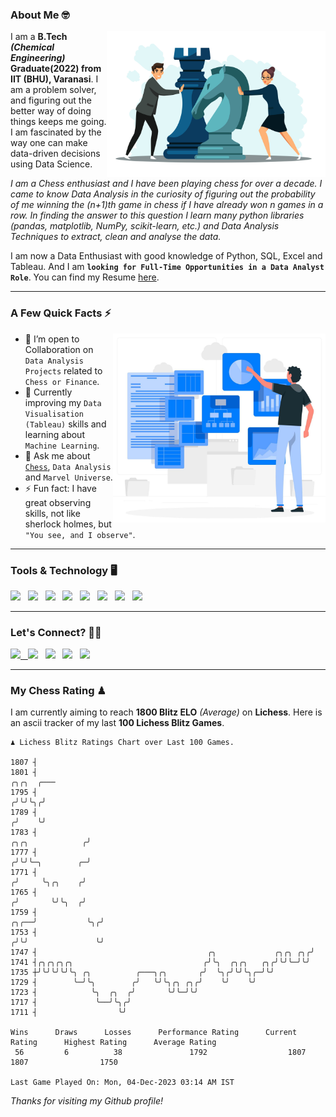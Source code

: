 ### About Me 🤓
<img align="right" alt="Coding" width="350" src="https://github.com/Laxman-Lakhan/Laxman-Lakhan/blob/master/Assets/Chess_Vector.jpg">   

I am a **B.Tech** _**(Chemical Engineering)**_ **Graduate(2022) from IIT (BHU), Varanasi**. I am a problem solver, and figuring out the better way of doing things keeps me going. I am fascinated by the way one can make data-driven decisions using Data Science. 

_I am a Chess enthusiast and I have been playing chess for over a decade. I came to know Data Analysis in the curiosity of figuring out the probability of me winning the (n+1)th game in chess if I have already won n games in a row. In finding the answer to this question I learn many python libraries (pandas, matplotlib, NumPy, scikit-learn, etc.) and Data Analysis Techniques to extract, clean and analyse the data._

I am now a Data Enthusiast with good knowledge of Python, SQL, Excel and Tableau. And I am **`looking for Full-Time Opportunities in a Data Analyst Role`**. You can find my Resume
 [here](https://drive.google.com/file/d/1UIOoogRLj5eGQFQBkuvMmTISZVdl2Ok7/view?usp=sharing).


---

### A Few Quick Facts ⚡️
<img align="right" alt="Coding" width="340" src="https://github.com/Laxman-Lakhan/Laxman-Lakhan/blob/master/Assets/Data_Vector.jpg">   

- 🤝 I’m open to Collaboration on `Data Analysis Projects` related to `Chess or Finance`.
- 📖 Currently improving my `Data Visualisation (Tableau)` skills and learning about `Machine Learning`.
- 💬 Ask me about [`Chess`](https://lichess.org/@/YourKingIsInDanger), `Data Analysis` and `Marvel Universe`.
- ⚡️ Fun fact: I have great observing skills, not like sherlock holmes, but `"You see, and I observe"`.

---
### Tools & Technology 🖥

<img src="https://img.shields.io/badge/Python-white?logo=Python&logoColor=ColorName&style=ShieldStyle" /> &nbsp;
<img src="https://img.shields.io/badge/MySQL-white?logo=MySQL&logoColor=ColorName&style=ShieldStyle" /> &nbsp;
<img src="https://img.shields.io/badge/Tableau-white?logo=Tableau&logoColor=ColorName&style=ShieldStyle" /> &nbsp;
<img src="https://img.shields.io/badge/Excel-white?logo=Microsoft+Excel&logoColor=196F3D&style=ShieldStyle" /> &nbsp;
<img src="https://img.shields.io/badge/Jupyter-white?logo=Jupyter&logoColor=ColorName&style=ShieldStyle" /> &nbsp;
<img src="https://img.shields.io/badge/pandas-white?logo=Pandas&logoColor=000080&style=ShieldStyle" /> &nbsp;
<img src="https://img.shields.io/badge/numpy-white?logo=Numpy&logoColor=85C1E9&style=ShieldStyle" /> &nbsp;
<img src="https://img.shields.io/badge/scikit learn-white?logo=Scikit+Learn&logoColor=ColorName&style=ShieldStyle" /> &nbsp;



---

### Let's Connect? 🫳🏻

<a href="mailto:laxmansingh.lakhan@gmail.com"> <img src="https://img.icons8.com/fluent/48/000000/gmail.png" width="3.5%"/> &nbsp;
[<img src="https://img.icons8.com/color/48/000000/linkedin.png" width="3.5%"/>](https://www.linkedin.com/in/laxman-lakhan/)  &nbsp;
[<img src="https://img.icons8.com/fluent/48/000000/facebook-new.png" width="3.5%"/>](https://www.facebook.com/s.laxmanlakhan/)  &nbsp;
[<img src="https://img.icons8.com/fluent/48/000000/instagram-new.png" width="3.5%"/>](https://www.instagram.com/laxman.lakhan/)  &nbsp;
[<img src="https://img.icons8.com/color/48/000000/twitter.png" width="3.5%"/>](https://twitter.com/laxman__lakhan)  &nbsp;

 ---
  
### My Chess Rating ♟
  
I am currently aiming to reach **1800 Blitz ELO** *(Average)* on **Lichess**. Here is an ascii tracker of my last **100 Lichess Blitz Games**.

  ```
  ♟︎ 𝙻𝚒𝚌𝚑𝚎𝚜𝚜 𝙱𝚕𝚒𝚝𝚣 𝚁𝚊𝚝𝚒𝚗𝚐𝚜 𝙲𝚑𝚊𝚛𝚝 𝚘𝚟𝚎𝚛 𝙻𝚊𝚜𝚝 𝟷00 𝙶𝚊𝚖𝚎𝚜.
  
1807 ┤
1801 ┤                                                                                         ╭╮╭╮  ╭───
1795 ┤                                                                                        ╭╯╰╯╰╮╭╯
1789 ┤                                                                                       ╭╯    ╰╯
1783 ┤                                                                      ╭╮╭╮            ╭╯
1777 ┤                                                                     ╭╯╰╯╰─╮        ╭─╯
1771 ┤                                                                    ╭╯     ╰╮╭╮    ╭╯
1765 ┤                                                                   ╭╯       ╰╯╰╮  ╭╯
1759 ┤                                                              ╭╮╭──╯           ╰╮╭╯
1753 ┤                                                             ╭╯╰╯               ╰╯
1747 ┤                                      ╭╮             ╭╮╭╮ ╭╮╭╯
1741 ┤╭╮╭╮╭╮╭╮                             ╭╯╰╮  ╭╮╭╮   ╭╮╭╯╰╯╰─╯╰╯
1735 ┼╯╰╯╰╯╰╯╰╮ ╭╮          ╭───╮╭╮       ╭╯  ╰╮╭╯╰╯╰╮╭─╯╰╯
1729 ┤        ╰─╯╰╮        ╭╯   ╰╯╰╮╭╮ ╭╮╭╯    ╰╯    ╰╯
1723 ┤            ╰╮  ╭╮  ╭╯       ╰╯╰─╯╰╯
1717 ┤             ╰──╯╰╮╭╯
1711 ┤                  ╰╯ 

Wins      Draws      Losses      Performance Rating      Current Rating      Highest Rating      Average Rating
   56         6          38               1792                  1807                1807                1750     

Last Game Played On: Mon, 04-Dec-2023 03:14 AM IST
  ```
  
  
*Thanks for visiting my Github profile!*

